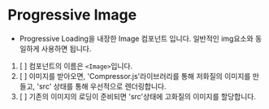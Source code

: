 # Progressive Image

- Progressive Loading을 내장한 Image 컴포넌트 입니다. 일반적인 img요소와 동일하게 사용하면 됩니다.

1. [ ] 컴포넌트의 이름은 `<Image>`입니다.
2. [ ] 이미지를 받아오면, 'Compressor.js'라이브러리를 통해 저화질의 이미지를 만들고, 'src' 상태를 통해 우선적으로 렌더링합니다.
3. [ ] 기존의 이미지의 로딩이 준비되면 'src'상태에 고화질의 이미지를 할당합니다.

